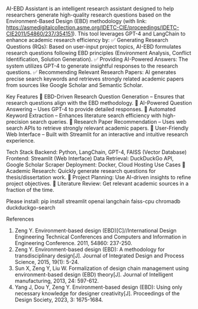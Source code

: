 AI-EBD Assistant is an intelligent research assistant designed to help researchers generate high-quality research questions based on the Environment-Based Design (EBD) methodology (with link: https://asmedigitalcollection.asme.org/IDETC-CIE/proceedings/IDETC-CIE2011/54860/237/354151). This tool leverages GPT-4 and LangChain to enhance academic research efficiency by:
✅ Generating Research Questions (RQs): Based on user-input project topics, AI-EBD formulates research questions following EBD principles (Environment Analysis, Conflict Identification, Solution Generation).
✅ Providing AI-Powered Answers: The system utilizes GPT-4 to generate insightful responses to the research questions.
✅ Recommending Relevant Research Papers: AI generates precise search keywords and retrieves strongly related academic papers from sources like Google Scholar and Semantic Scholar.

Key Features
🔹 EBD-Driven Research Question Generation – Ensures that research questions align with the EBD methodology.
🔹 AI-Powered Question Answering – Uses GPT-4 to provide detailed responses.
🔹 Automated Keyword Extraction – Enhances literature search efficiency with high-precision search queries.
🔹 Research Paper Recommendation – Uses web search APIs to retrieve strongly relevant academic papers.
🔹 User-Friendly Web Interface – Built with Streamlit for an interactive and intuitive research experience.

Tech Stack
Backend: Python, LangChain, GPT-4, FAISS (Vector Database)
Frontend: Streamlit (Web Interface)
Data Retrieval: DuckDuckGo API, Google Scholar Scraper
Deployment: Docker, Cloud Hosting
Use Cases
🔸 Academic Research: Quickly generate research questions for thesis/dissertation work.
🔸 Project Planning: Use AI-driven insights to refine project objectives.
🔸 Literature Review: Get relevant academic sources in a fraction of the time.

 Please install:
 pip install streamlit openai langchain faiss-cpu chromadb duckduckgo-search


References
1. Zeng Y. Environment-based design (EBD)[C]//International Design Engineering Technical Conferences and Computers and Information in Engineering Conference. 2011, 54860: 237-250.
2. Zeng Y. Environment-based design (EBD): A methodology for transdisciplinary design[J]. Journal of Integrated Design and Process Science, 2015, 19(1): 5-24.
3. Sun X, Zeng Y, Liu W. Formalization of design chain management using environment-based design (EBD) theory[J]. Journal of Intelligent manufacturing, 2013, 24: 597-612.
4. Yang J, Dou Y, Zeng Y. Environment-based design (EBD): Using only necessary knowledge for designer creativity[J]. Proceedings of the Design Society, 2023, 3: 1675-1684.
